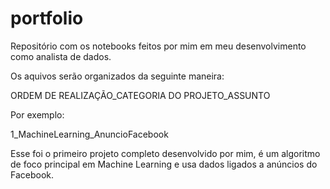 # portfolio
Repositório com os notebooks feitos por mim em meu desenvolvimento como analista de dados.

Os aquivos serão organizados da seguinte maneira:

  ORDEM DE REALIZAÇÃO_CATEGORIA DO PROJETO_ASSUNTO

Por exemplo:

  1_MachineLearning_AnuncioFacebook

Esse foi o primeiro projeto completo desenvolvido por mim, é um algoritmo de foco principal em Machine Learning e usa dados ligados a anúncios do Facebook.
